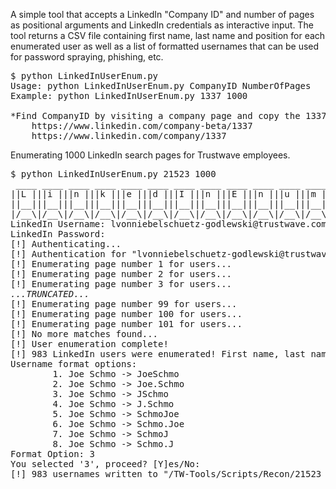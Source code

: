 A simple tool that accepts a LinkedIn "Company ID" and number of pages as positional arguments and LinkedIn credentials as interactive input. The tool returns a CSV file containing first name, last name and position for each enumerated user as well as a list of formatted usernames that can be used for password spraying, phishing, etc.

<pre>
$ python LinkedInUserEnum.py
Usage: python LinkedInUserEnum.py CompanyID NumberOfPages
Example: python LinkedInUserEnum.py 1337 1000

*Find CompanyID by visiting a company page and copy the 1337 in:
	https://www.linkedin.com/company-beta/1337
	https://www.linkedin.com/company/1337
</pre>

Enumerating 1000 LinkedIn search pages for Trustwave employees.

<pre>
$ python LinkedInUserEnum.py 21523 1000
 ____ ____ ____ ____ ____ ____ ____ ____ ____ ____ ____ ____
||L |||i |||n |||k |||e |||d |||I |||n |||E |||n |||u |||m ||
||__|||__|||__|||__|||__|||__|||__|||__|||__|||__|||__|||__||
|/__\|/__\|/__\|/__\|/__\|/__\|/__\|/__\|/__\|/__\|/__\|/__\|
LinkedIn Username: lvonniebelschuetz-godlewski@trustwave.com
LinkedIn Password:
[!] Authenticating...
[!] Authentication for "lvonniebelschuetz-godlewski@trustwave.com" succeeded!
[!] Enumerating page number 1 for users...
[!] Enumerating page number 2 for users...
[!] Enumerating page number 3 for users...
<i>...TRUNCATED...</i>
[!] Enumerating page number 99 for users...
[!] Enumerating page number 100 for users...
[!] Enumerating page number 101 for users...
[!] No more matches found...
[!] User enumeration complete!
[!] 983 LinkedIn users were enumerated! First name, last name and title was written to "/TW-Tools/Scripts/Recon/21523_linkedin_users.csv"!
Username format options:
		1. Joe Schmo -> JoeSchmo
		2. Joe Schmo -> Joe.Schmo
		3. Joe Schmo -> JSchmo
		4. Joe Schmo -> J.Schmo
		5. Joe Schmo -> SchmoJoe
		6. Joe Schmo -> Schmo.Joe
		7. Joe Schmo -> SchmoJ
		8. Joe Schmo -> Schmo.J
Format Option: 3
You selected '3', proceed? [Y]es/No:
[!] 983 usernames written to "/TW-Tools/Scripts/Recon/21523_usernames.txt"!
</pre>
